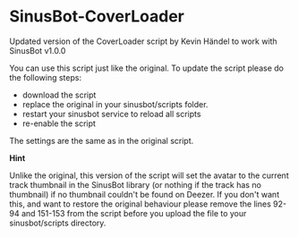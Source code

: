 # SinusBot-CoverLoader

Updated version of the CoverLoader script by Kevin Händel to work with SinusBot v1.0.0

You can use this script just like the original. To update the script please do the following steps:
- download the script 
- replace the original in your sinusbot/scripts folder.
- restart your sinusbot service to reload all scripts 
- re-enable the script

The settings are the same as in the original script.

**Hint**

Unlike the original, this version of the script will set the avatar to the current track thumbnail in the SinusBot library (or nothing if the track has no thumbnail) if no thumbnail couldn't be found on Deezer.
If you don't want this, and want to restore the original behaviour please remove the lines 92-94 and 151-153 from the script before you upload the file to your sinusbot/scripts directory.
